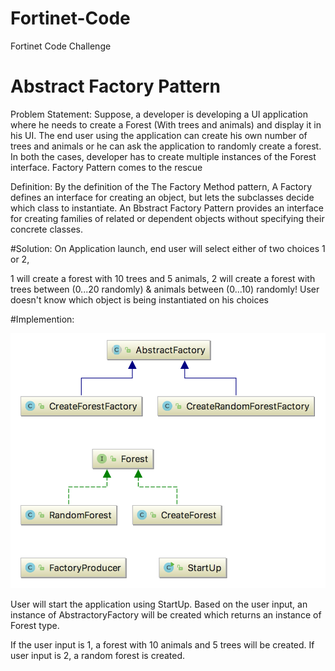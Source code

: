 # Fortinet-Code
Fortinet Code Challenge



# Abstract Factory Pattern

Problem Statement: Suppose, a developer is developing a UI application where he needs to create a Forest (With trees and animals) and display it in his UI. The end user using the application can create his own number of trees and animals or he can ask the application to randomly create a forest. In both the cases, developer has to create multiple instances of the Forest interface. Factory Pattern comes to the rescue

Definition: By the definition of the The Factory Method pattern, A Factory defines an interface for creating an object, but lets the subclasses decide which class to instantiate. An Bbstract Factory Pattern provides an interface for creating families of related or dependent objects without specifying their concrete classes.

#Solution:
On Application launch, end user will select either of two choices 1 or 2,

1 will create a forest with 10 trees and 5 animals, 2 will create a forest with trees between (0...20 randomly) & animals between (0...10) randomly! User doesn't know which object is being instantiated on his choices

#Implemention:

![Alt text](uml.png?raw=true "Implementation")

User will start the application using StartUp. Based on the user input, an instance of AbstractoryFactory will be created which returns an instance of Forest type.

If the user input is 1, a forest with 10 animals and 5 trees will be created. If user input is 2, a random forest is created.
